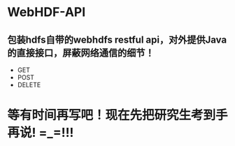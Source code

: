 # WebHDF-API  

## 包装hdfs自带的webhdfs restful api，对外提供Java的直接接口，屏蔽网络通信的细节！ 

* GET 
* POST
* DELETE



等有时间再写吧！现在先把研究生考到手再说! =_=!!!
=============================================

